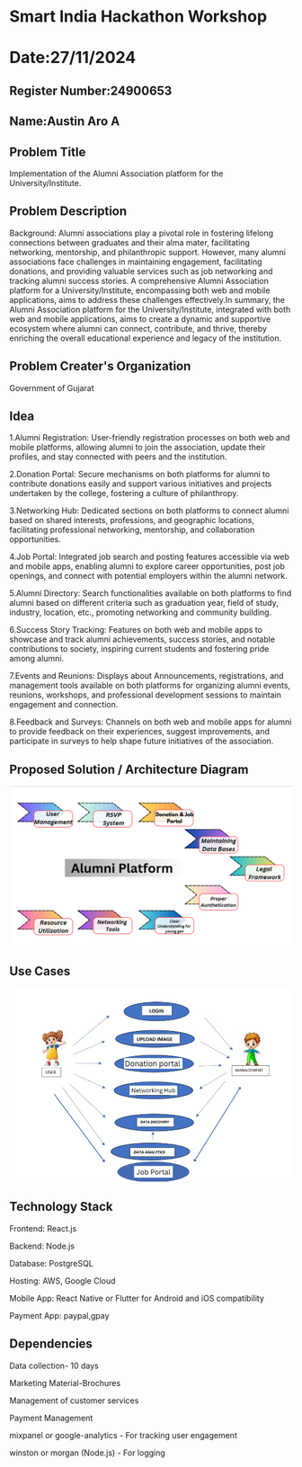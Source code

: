 # Smart India Hackathon Workshop
# Date:27/11/2024
## Register Number:24900653
## Name:Austin Aro A
## Problem Title
Implementation of the Alumni Association platform for the University/Institute.
## Problem Description
Background: Alumni associations play a pivotal role in fostering lifelong connections between graduates and their alma mater, facilitating networking, mentorship, and philanthropic support. However, many alumni associations face challenges in maintaining engagement, facilitating donations, and providing valuable services such as job networking and tracking alumni success stories. A comprehensive Alumni Association platform for a University/Institute, encompassing both web and mobile applications, aims to address these challenges effectively.In summary, the Alumni Association platform for the University/Institute, integrated with both web and mobile applications, aims to create a dynamic and supportive ecosystem where alumni can connect, contribute, and thrive, thereby enriching the overall educational experience and legacy of the institution.
## Problem Creater's Organization
Government of Gujarat

## Idea
1.Alumni Registration: User-friendly registration processes on both web and mobile platforms, allowing alumni to join the association, update their profiles, and stay connected with peers and the institution.

2.Donation Portal: Secure mechanisms on both platforms for alumni to contribute donations easily and support various initiatives and projects undertaken by the college, fostering a culture of philanthropy.

3.Networking Hub: Dedicated sections on both platforms to connect alumni based on shared interests, professions, and geographic locations, facilitating professional networking, mentorship, and collaboration opportunities.

4.Job Portal: Integrated job search and posting features accessible via web and mobile apps, enabling alumni to explore career opportunities, post job openings, and connect with potential employers within the alumni network.

5.Alumni Directory: Search functionalities available on both platforms to find alumni based on different criteria such as graduation year, field of study, industry, location, etc., promoting networking and community building.

6.Success Story Tracking: Features on both web and mobile apps to showcase and track alumni achievements, success stories, and notable contributions to society, inspiring current students and fostering pride among alumni.

7.Events and Reunions: Displays about Announcements, registrations, and management tools available on both platforms for organizing alumni events, reunions, workshops, and professional development sessions to maintain engagement and connection.

8.Feedback and Surveys: Channels on both web and mobile apps for alumni to provide feedback on their experiences, suggest improvements, and participate in surveys to help shape future initiatives of the association.


## Proposed Solution / Architecture Diagram

![alt text](<Screenshot 2024-11-27 230343.png>)

## Use Cases

![alt text](<Screenshot 2024-11-26 232325.png>)

## Technology Stack

Frontend: React.js

Backend: Node.js

Database: PostgreSQL 

Hosting: AWS, Google Cloud 

Mobile App: React Native or Flutter for Android and iOS compatibility

Payment App: paypal,gpay


## Dependencies

Data collection- 10 days

Marketing Material-Brochures

Management of customer services

Payment Management

mixpanel or google-analytics - For tracking user engagement

winston or morgan (Node.js) - For logging


